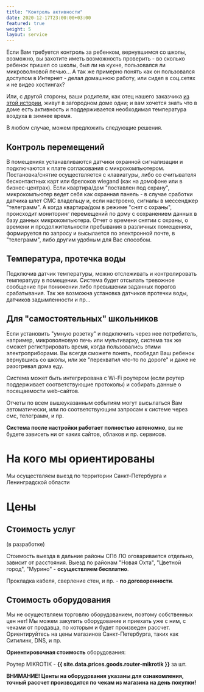 ```yaml
---
title: "Контроль активности"
date: 2020-12-17T23:00:00+03:00
featured: true
weight: 5
layout: service
---
```


Если Вам требуется контроль за ребенком, вернувшимся со школы, возможно, вы захотите иметь возможность проверить - во сколько ребенок пришел со школы, был ли на кухне, пользовался ли микроволновой печью... А так же примерно понять как он пользовался доступом в Интернет - делал домашнюю работу, или сидел в соц.сетях и не видео хостингах?

Или, с другой стороны, ваши родители, как отец нашего заказчика [из этой истории](/stories/active-control/), живут в загородном доме одни; и вам хочется знать что в доме есть активность и поддерживается необходимая температура воздуха в зимнее время.

В любом случае, можем предложить следующие решения.

## Контроль перемещений

В помещениях устанавливаются датчики охранной сигнализации и подключаются к плате согласования с микрокомпьютером. Постановка/снятие осуществляется с клавиатуры, либо со считывателя бесконтактных карт или брелоков wiegand (как на домофоне или в бизнес-центрах). Если квартира/дом "поставлен под охрану", микрокомпьютер ведет себя как охранная панель - в случае сработки датчика шлет СМС владельцу и, если настроено, сигналы в мессенджер "телеграмм". А когда квартира/дом в режиме "снят с охраны", происходит мониторинг перемещений по дому с сохранением данных в базу данных микрокомпьютера. Отчет о времени снятии с охраны, о времени и продолжительности пребывания в различных помещениях, формируется по запросу и высылается по электронной почте, в "телеграмм", либо другим удобным для Вас способом.

## Температура, протечка воды

Подключив датчик температуры, можно отслеживать и контролировать температуру в помещении. Система будет отсылать тревожное сообщение при понижении либо превышении заданных порогов срабатывания. Так же возможна установка датчиков протечки воды, датчиков задымленности и пр...

## Для "самостоятельных" школьников

Если установить "умную розетку" и подключить через нее потребитель, например, микроволновую печь или мультиварку, система так же сможет регистрировать время, когда пользовались этими электроприборами. Вы всегдя сможете понять, пообедал Ваш ребенок вернувшись со школы, или же "перехватил что-то по дороге" и даже не разогревал дома еду.

Система может быть интегрирована с Wi-Fi роутером (если роутер поддерживает соответствующие протоколы) и собирать данные о посещаемости web-сайтов.

Отчеты по всем вышеуказанным событиям могут высылаться Вам автоматически, или по соответствующим запросам к системе через смс, телеграмм, и пр.

**Система после настройки работает полностью автономно**, вы не будете зависеть ни от каких сайтов, облаков и пр. сервисов.

# На кого мы ориентированы

Мы осуществляем выезд по территории Санкт-Петербурга и Ленинградской области

# Цены

## Стоимость услуг

(в разработке)

Стоимость выезда в дальние районы СПб ЛО оговаривается отдельно, зависит от расстояния. Выезд по районам "Новая Охта", "Цветной город", "Мурино" - **осуществляем бесплатно**.

Прокладка кабеля, сверление стен, и пр. - **по договоренности**.

## Стоимость оборудования

Мы не осуществляем торговлю оборудованием, поэтому собственных цен нет! Мы можем закупить оборудование и приехать уже с ним, с чеками от продавца, по которым и будет произведен рассчет. Ориентируйтесь на цены магазинов Санкт-Петербурга, таких как Ситилинк, DNS, и пр.

**Ориентировочная стоимость** оборудования:

Роутер MIKROTIK - **{{ site.data.prices.goods.router-mikrotik }}** за шт.

**ВНИМАНИЕ! Центы на оборудования указаны для ознакомления, точный рассчет производится по чекам из магазина на день покупки!**

